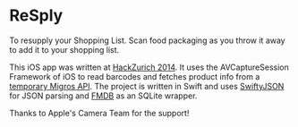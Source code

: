 # ReSply

To resupply your Shopping List.
Scan food packaging as you throw it away to add it to your shopping list.

This iOS app was written at [HackZurich 2014](http://www.hackzurich.com/). It uses the AVCaptureSession Framework of iOS to read barcodes and fetches product info from a [temporary Migros API](http://api.autoidlabs.ch/).
The project is written in Swift and uses [SwiftyJSON](https://github.com/SwiftyJSON/SwiftyJSON) for JSON parsing and [FMDB](https://github.com/ccgus/fmdb) as an SQLite wrapper.

Thanks to Apple's Camera Team for the support!
